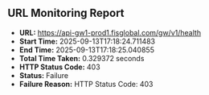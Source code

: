 ## URL Monitoring Report

- **URL:** https://api-gw1-prod1.fisglobal.com/gw/v1/health
- **Start Time:** 2025-09-13T17:18:24.711483
- **End Time:** 2025-09-13T17:18:25.040855
- **Total Time Taken:** 0.329372 seconds
- **HTTP Status Code:** 403
- **Status:** Failure
- **Failure Reason:** HTTP Status Code: 403
